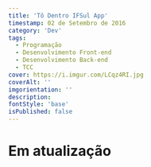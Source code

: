 ```yaml
---
title: 'Tô Dentro IFSul App'
timestamp: 02 de Setembro de 2016
category: 'Dev'
tags:
  - Programação
  - Desenvolvimento Front-end
  - Desenvolvimento Back-end
  - TCC
cover: https://i.imgur.com/LCqz4RI.jpg
coverAlt: ''
imgorientation: ''
description:
fontStyle: 'base'
isPublished: false
---
```


# **Em atualização**
